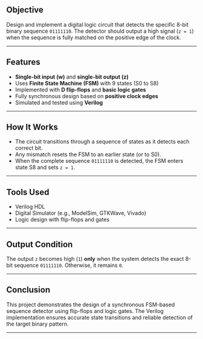 
##  Objective

Design and implement a digital logic circuit that detects the specific 8-bit binary sequence `01111110`. The detector should output a high signal (`z = 1`) when the sequence is fully matched on the positive edge of the clock.

---

##  Features

- **Single-bit input (w)** and **single-bit output (z)**
- Uses **Finite State Machine (FSM)** with 9 states (S0 to S8)
- Implemented with **D flip-flops** and **basic logic gates**
- Fully synchronous design based on **positive clock edges**
- Simulated and tested using **Verilog**

---

##  How It Works

- The circuit transitions through a sequence of states as it detects each correct bit.
- Any mismatch resets the FSM to an earlier state (or to S0).
- When the complete sequence `01111110` is detected, the FSM enters state S8 and sets `z = 1`.

---

##  Tools Used

- Verilog HDL
- Digital Simulator (e.g., ModelSim, GTKWave, Vivado)
- Logic design with flip-flops and gates

---

##  Output Condition

The output `z` becomes high (`1`) **only** when the system detects the exact 8-bit sequence `01111110`. Otherwise, it remains `0`.

---

##  Conclusion

This project demonstrates the design of a synchronous FSM-based sequence detector using flip-flops and logic gates. The Verilog implementation ensures accurate state transitions and reliable detection of the target binary pattern.

---

